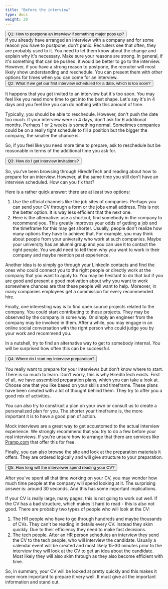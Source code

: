 ```yaml
---
title: "Before the interview"
type: docs
weight: 20
---
```


<div class="accordion" id="accordionExample" class="open">
  <div class="accordion-item">
    <div class="accordion-header" id="headingOne">
      <button class="accordion-button collapsed" type="button" data-bs-toggle="collapse" data-bs-target="#collapseOne" aria-expanded="false" aria-controls="collapseOne">
        Q1: How to postpone an interview if something major pops up?
      </button>
    </div>
    <div id="collapseOne" class="accordion-collapse collapse" aria-labelledby="headingOne" data-bs-parent="#accordionExample">
      <div class="accordion-body">
        If you already have arranged an interview with a company and for some reason you have to postpone, don't panic. Recruiters see that often, they are probably used to it. You need to let them know about the change and explain why it's necessary. Make sure your reasons are strong. In general, if it's something that can be pushed, it would be better to go to the interview. However, if you have a strong reason to postpone, the recruiter will most likely show understanding and reschedule. You can present them with other options for times when you can come for an interview.
      </div>
    </div>
  </div>

  <div class="accordion-item">
    <div class="accordion-header" id="headingTwo">
      <button class="accordion-button collapsed" type="button" data-bs-toggle="collapse" data-bs-target="#collapseTwo" aria-expanded="false" aria-controls="collapseTwo">
        Q2: What if we get our first interview scheduled for a date, which is too soon?
      </button>
    </div>
    <div id="collapseTwo" class="accordion-collapse collapse" aria-labelledby="headingTwo" data-bs-parent="#accordionExample">
      <div class="accordion-body">
        <p>It happens that you get invited to an interview but it's too soon. You may feel like you need more time to get into the best shape. Let's say it's in 4 days and you feel like you can do nothing with this amount of time.</p>
        <p>Typically, you should be able to reschedule. However, don't push the date too much. If your interview were in 4 days, don't ask for 6 additional months. Perhaps 1 or 2 weeks is something normal. Sometimes companies could be on a really tight schedule to fill a position but the bigger the company, the smaller the chance is.</p>
        <p>So, if you feel like you need more time to prepare, ask to reschedule but be reasonable in terms of the additional time you ask for.</p>
      </div>
    </div>
  </div>

  <div class="accordion-item">
    <div class="accordion-header" id="headingTwo">
      <button class="accordion-button collapsed" type="button" data-bs-toggle="collapse" data-bs-target="#collapseThree" aria-expanded="false" aria-controls="collapseThree">
        Q3: How do I get interview invitations?
      </button>
    </div>
    <div id="collapseThree" class="accordion-collapse collapse" aria-labelledby="headingThree" data-bs-parent="#accordionExample">
      <div class="accordion-body">
        <p>So, you've been browsing through HiredInTech and reading about how to prepare for an interview. However, at the same time you still don't have an interview scheduled. How can you fix that?</p>
        <p>Here is a rather quick answer: there are at least two options:</p>
        <ol>
        <li> Use the official channels like the job sites of companies. Perhaps you can send your CV through a form or the jobs email address. This is not the better option. It is way less efficient that the next one.</li>
        <li> Here is the alternative: use a shortcut, find somebody in the company to recommend you. This greatly improves your odds of getting a job and the timeframe for this may get shorter. Usually, people don't realize how many options they have to achieve that. For example, you may think about people from your university who work at such companies. Maybe your university has an alumni group and you can use it to contact the right people. You would need to tell them why you want to work in their company and maybe mention past experience.</li>
        </ol>
        <p>Another idea is to simply go through your LinkedIn contacts and find the ones who could connect you to the right people or directly work at the company that you want to apply to. You may be hesitant to do that but if you are good and present a good motivation about why you want to work somewhere chances are that these people will want to help. Moreover, in many companies employees get a commission for every recommended hire.</p>
        <p>Finally, one interesting way is to find open source projects related to the company. You could start contributing to these projects. They may be observed by the company in some way. Or simply an engineer from the company may be involved in them. After a while, you may engage in an online social conversation with the right person who could judge you by your work and recommend you.</p>
        <p>In a nutshell, try to find an alternative way to get to somebody internal. You will be surprised how often this can be successful.</p>
      </div>
    </div>
  </div>

  <div class="accordion-item">
    <div class="accordion-header" id="headingFour">
      <button class="accordion-button collapsed" type="button" data-bs-toggle="collapse" data-bs-target="#collapseFour" aria-expanded="false" aria-controls="collapseFour">
        Q4: Where do I start my interview preparation?
      </button>
    </div>
    <div id="collapseFour" class="accordion-collapse collapse" aria-labelledby="headingFour" data-bs-parent="#accordionExample">
      <div class="accordion-body">
        <p>You really want to prepare for your interviews but don't know where to start. There is so much to learn. Don't worry, this is why HiredInTech exists. First of all, we have assembled preparation plans, which you can take a look at. Choose one that you like based on your skills and timeframe. These plans have been created with a lot of thought behind them. They try to offer you a good mix of activities.</p>
        <p>You can also try to construct a plan on your own or consult us to create a personalized plan for you. The shorter your timeframe is, the more important it is to have a good plan of action.</p>
        <p>Mock interviews are a great way to get accustomed to the actual interview experience. We strongly recommend that you try to do a few before your real interviews. If you're unsure how to arrange that there are services like <a href="http://www.pramp.com/ref/hiredintech?utm_source=hiredintech&utm_medium=website-link&utm_campaign=HiredInTech" target="_blank">Pramp.com</a> that offer this for free.
        <p>Finally, you can also browse the site and look at the preparation materials it offers. They are ordered logically and will give structure to your preparation.</p>
      </div>
    </div>
  </div>

  <div class="accordion-item">
    <div class="accordion-header" id="headingFive">
      <button class="accordion-button collapsed" type="button" data-bs-toggle="collapse" data-bs-target="#collapseFive" aria-expanded="false" aria-controls="collapseFive">
        Q5: How long will the interviewer spend reading your CV?
      </button>
    </div>
    <div id="collapseFive" class="accordion-collapse collapse" aria-labelledby="headingFive" data-bs-parent="#accordionExample">
      <div class="accordion-body">
        <p>After you've spent all that time working on your CV, you may wonder how much time people at the company will spend looking at it. The surprising answer is: around 30 seconds. And this has some important implications.</p>
        <p>If your CV is really large, many pages, this is not going to work out well. If the CV has a bad structure, which makes it hard to read - this is also not good. There are probably two types of people who will look at the CV:</p>
        <ol>
        <li>The HR people who have to go through hundreds and maybe thousands of CVs. They can't be reading in details every CV. Instead they skim quickly. Due to their efficiency they need to make fast decisions.</li>
        <li>The tech people. After an HR person schedules an interview they send the CV to the tech people, who will interview the candidate. Usually a calendar event will be created and most likely 15-30 minutes prior to the interview they will look at the CV to get an idea about the candidate. Most likely they will also skim through as they also become efficient with time.</li>
        </ol>
        <p>So, in summary, your CV will be looked at pretty quickly and this makes it even more important to prepare it very well. It must give all the important information and stand out.</p>
      </div>
    </div>
  </div>

</div>

